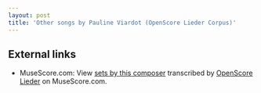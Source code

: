 ```yaml
---
layout: post
title: 'Other songs by Pauline Viardot (OpenScore Lieder Corpus)'
---
```


## External links

- MuseScore.com: View [sets by this composer] transcribed by [OpenScore Lieder] on MuseScore.com.

[sets by this composer]: https://musescore.com/openscore-lieder-corpus/sets/5106660
[OpenScore Lieder]: https://musescore.com/openscore-lieder-corpus

